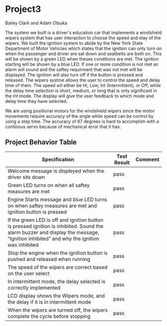 # Project3

Bailey Clark and Adam Otsuka

The system we built is a driver's education car that implements a windshield wipers system that has user interaction to choose the speed and elay of the wipers. We built the ignition system to abide by the New York State Department of Motor Vehicles which states that the ignition can only turn on when the passenger and driver are sat down and seatbelts are both on. This will be shown by a green LED when theses conditions are met. The ignition starting will be shown by a blue LED. If one or more condition is not met an alarm will sound and the saftey requirment that was not met will be displayed. The ignition will also turn off if the button is pressed and released. The wipers systme allows the user to control the speed and delay time of them. The speed wil either be Hi, Low, Int (Intermittent), or Off, while the delay time selection is short, medium, or long that is only significant in the Int mode. The display will give the user feedback to which mode and delay time they have selected.

We are using positional motors for the windshield wipers since the motor movements require accuracy of the angle while speed can be control by using a step time. The accuracy of 67 degrees is hard to accomplish with a continous servo because of mechanical error that it has.


## Project Behavior Table

|Specification                                                                            |        Test Result          |         Comment
|------------------|-----------------------------|----------------------
| Welcome message is displeyed when the driver sits down|         pass    |        
| Green LED turns on when all saftey measures are met                    |         pass  |      
| Engine Starts message and blue LED turns on when saftey measures are met and ignition button is pressed      | pass|                                                                      
| If the green LED is off and ignition button is pressed ignition is inhibited. Sound the alarm buzzer and display the message, “Ignition inhibited” and why the ignition was inhibited | pass |
| Stop the engine when the ignition button is pushed and released when running                 | pass |
| The speed of the wipers are correct based on the user select | pass |
| In intermittent mode, the delay selected is correctly implemented | pass |
| LCD display shows the Wipers mode, and the delay if it is in intermittent mode| pass|
| When the wipers are turned off, the wipers complete the cycle before stopping | pass |
